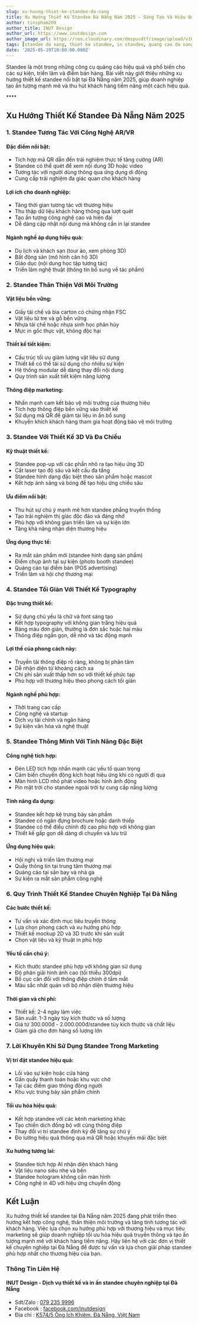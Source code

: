 ```yaml
---
slug: xu-huong-thiet-ke-standee-da-nang
title: Xu Hướng Thiết Kế Standee Đà Nẵng Năm 2025 - Sáng Tạo Và Hiệu Quả
author: tinspham209
author_title: INUT Design
author_url: https://www.inutdesign.com
author_image_url: https://res.cloudinary.com/dmspucdtf/image/upload/v1663647671/inut/292635797_197003529328579_4330060878795101093_n_bjzhby.jpg
tags: [standee da nang, thiet ke standee, in standee, quang cao da nang]
date: '2025-05-19T10:00:00.000Z'
---
```


Standee là một trong những công cụ quảng cáo hiệu quả và phổ biến cho các sự kiện, triển lãm và điểm bán hàng. Bài viết này giới thiệu những xu hướng thiết kế standee nổi bật tại Đà Nẵng năm 2025, giúp doanh nghiệp tạo ấn tượng mạnh mẽ và thu hút khách hàng tiềm năng một cách hiệu quả.

<!-- truncate-->****

<!-- ## Table of contents -->

## Xu Hướng Thiết Kế Standee Đà Nẵng Năm 2025

### 1. Standee Tương Tác Với Công Nghệ AR/VR

#### Đặc điểm nổi bật:
- Tích hợp mã QR dẫn đến trải nghiệm thực tế tăng cường (AR)
- Standee có thể quét để xem nội dung 3D hoặc video
- Tương tác với người dùng thông qua ứng dụng di động
- Cung cấp trải nghiệm đa giác quan cho khách hàng

#### Lợi ích cho doanh nghiệp:
- Tăng thời gian tương tác với thương hiệu
- Thu thập dữ liệu khách hàng thông qua lượt quét
- Tạo ấn tượng công nghệ cao và hiện đại
- Dễ dàng cập nhật nội dung mà không cần in lại standee

#### Ngành nghề áp dụng hiệu quả:
- Du lịch và khách sạn (tour ảo, xem phòng 3D)
- Bất động sản (mô hình căn hộ 3D)
- Giáo dục (nội dung học tập tương tác)
- Triển lãm nghệ thuật (thông tin bổ sung về tác phẩm)

### 2. Standee Thân Thiện Với Môi Trường

#### Vật liệu bền vững:
- Giấy tái chế và bìa carton có chứng nhận FSC
- Vật liệu từ tre và gỗ bền vững
- Nhựa tái chế hoặc nhựa sinh học phân hủy
- Mực in gốc thực vật, không độc hại

#### Thiết kế tiết kiệm:
- Cấu trúc tối ưu giảm lượng vật liệu sử dụng
- Thiết kế có thể tái sử dụng cho nhiều sự kiện
- Hệ thống modular dễ dàng thay đổi nội dung
- Quy trình sản xuất tiết kiệm năng lượng

#### Thông điệp marketing:
- Nhấn mạnh cam kết bảo vệ môi trường của thương hiệu
- Tích hợp thông điệp bền vững vào thiết kế
- Sử dụng mã QR để giảm tài liệu in ấn bổ sung
- Khuyến khích khách hàng tham gia hoạt động bảo vệ môi trường

### 3. Standee Với Thiết Kế 3D Và Đa Chiều

#### Kỹ thuật thiết kế:
- Standee pop-up với các phần nhô ra tạo hiệu ứng 3D
- Cắt laser tạo độ sâu và kết cấu đa tầng
- Standee hình dạng đặc biệt theo sản phẩm hoặc mascot
- Kết hợp ánh sáng và bóng để tạo hiệu ứng chiều sâu

#### Ưu điểm nổi bật:
- Thu hút sự chú ý mạnh mẽ hơn standee phẳng truyền thống
- Tạo trải nghiệm thị giác độc đáo và đáng nhớ
- Phù hợp với không gian triển lãm và sự kiện lớn
- Tăng khả năng nhận diện thương hiệu

#### Ứng dụng thực tế:
- Ra mắt sản phẩm mới (standee hình dạng sản phẩm)
- Điểm chụp ảnh tại sự kiện (photo booth standee)
- Quảng cáo tại điểm bán (POS advertising)
- Triển lãm và hội chợ thương mại

### 4. Standee Tối Giản Với Thiết Kế Typography

#### Đặc trưng thiết kế:
- Sử dụng chủ yếu là chữ và font sáng tạo
- Kết hợp typography với không gian trắng hiệu quả
- Bảng màu đơn giản, thường là đơn sắc hoặc hai màu
- Thông điệp ngắn gọn, dễ nhớ và tác động mạnh

#### Lợi thế của phong cách này:
- Truyền tải thông điệp rõ ràng, không bị phân tâm
- Dễ nhận diện từ khoảng cách xa
- Chi phí sản xuất thấp hơn so với thiết kế phức tạp
- Phù hợp với thương hiệu theo phong cách tối giản

#### Ngành nghề phù hợp:
- Thời trang cao cấp
- Công nghệ và startup
- Dịch vụ tài chính và ngân hàng
- Sự kiện văn hóa và nghệ thuật

### 5. Standee Thông Minh Với Tính Năng Đặc Biệt

#### Công nghệ tích hợp:
- Đèn LED tích hợp nhấn mạnh các yếu tố quan trọng
- Cảm biến chuyển động kích hoạt hiệu ứng khi có người đi qua
- Màn hình LCD nhỏ phát video hoặc hình ảnh động
- Pin mặt trời cho standee ngoài trời tự cung cấp năng lượng

#### Tính năng đa dụng:
- Standee kết hợp kệ trưng bày sản phẩm
- Standee có ngăn đựng brochure hoặc danh thiếp
- Standee có thể điều chỉnh độ cao phù hợp với không gian
- Thiết kế gấp gọn dễ dàng di chuyển và lưu trữ

#### Ứng dụng hiệu quả:
- Hội nghị và triển lãm thương mại
- Quầy thông tin tại trung tâm thương mại
- Quảng cáo tại sân bay và nhà ga
- Sự kiện ra mắt sản phẩm công nghệ

### 6. Quy Trình Thiết Kế Standee Chuyên Nghiệp Tại Đà Nẵng

#### Các bước thiết kế:
- Tư vấn và xác định mục tiêu truyền thông
- Lựa chọn phong cách và xu hướng phù hợp
- Thiết kế mockup 2D và 3D trước khi sản xuất
- Chọn vật liệu và kỹ thuật in phù hợp

#### Yếu tố cần chú ý:
- Kích thước standee phù hợp với không gian sử dụng
- Độ phân giải hình ảnh cao (tối thiểu 300dpi)
- Bố cục cân đối với thông điệp chính ở tầm mắt
- Màu sắc nhất quán với bộ nhận diện thương hiệu

#### Thời gian và chi phí:
- Thiết kế: 2-4 ngày làm việc
- Sản xuất: 1-3 ngày tùy kích thước và số lượng
- Giá từ 300.000đ - 2.000.000đ/standee tùy kích thước và chất liệu
- Giảm giá cho đơn hàng số lượng lớn

### 7. Lời Khuyên Khi Sử Dụng Standee Trong Marketing

#### Vị trí đặt standee hiệu quả:
- Lối vào sự kiện hoặc cửa hàng
- Gần quầy thanh toán hoặc khu vực chờ
- Tại các điểm giao thông đông người
- Khu vực trưng bày sản phẩm chính

#### Tối ưu hóa hiệu quả:
- Kết hợp standee với các kênh marketing khác
- Tạo chiến dịch đồng bộ với cùng thông điệp
- Thay đổi vị trí standee định kỳ để tăng sự chú ý
- Đo lường hiệu quả thông qua mã QR hoặc khuyến mãi đặc biệt

#### Xu hướng tương lai:
- Standee tích hợp AI nhận diện khách hàng
- Vật liệu nano siêu nhẹ và bền
- Standee hologram không cần màn hình
- Công nghệ in 4D với hiệu ứng chuyển động

## Kết Luận

Xu hướng thiết kế standee tại Đà Nẵng năm 2025 đang phát triển theo hướng kết hợp công nghệ, thân thiện môi trường và tăng tính tương tác với khách hàng. Việc lựa chọn xu hướng phù hợp với thương hiệu và mục tiêu marketing sẽ giúp doanh nghiệp tối ưu hóa hiệu quả truyền thông và tạo ấn tượng mạnh mẽ với khách hàng tiềm năng. Hãy liên hệ với các đơn vị thiết kế chuyên nghiệp tại Đà Nẵng để được tư vấn và lựa chọn giải pháp standee phù hợp nhất cho thương hiệu của bạn.

### Thông Tin Liên Hệ

#### INUT Design - Dịch vụ thiết kế và in ấn standee chuyên nghiệp tại Đà Nẵng
- Sdt/Zalo : [079 235 9996](tel:0792359996)
- Facebook : [facebook.com/inutdesign](https://www.facebook.com/inutdesign)
- Địa chỉ : [K574/5 Ông Ích Khiêm, Đà Nẵng, Việt Nam](https://maps.app.goo.gl/dAdKSbnBEvarx6LK8)